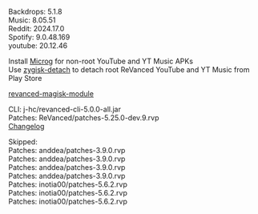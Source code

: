 Backdrops: 5.1.8  
Music: 8.05.51  
Reddit: 2024.17.0  
Spotify: 9.0.48.169  
youtube: 20.12.46  

Install [Microg](https://github.com/ReVanced/GmsCore/releases) for non-root YouTube and YT Music APKs  
Use [zygisk-detach](https://github.com/j-hc/zygisk-detach) to detach root ReVanced YouTube and YT Music from Play Store  

[revanced-magisk-module](https://github.com/j-hc/revanced-magisk-module)
  
CLI: j-hc/revanced-cli-5.0.0-all.jar  
Patches: ReVanced/patches-5.25.0-dev.9.rvp  
[Changelog](https://github.com/ReVanced/revanced-patches/releases/tag/v5.25.0-dev.9)  

Skipped:  
Patches: anddea/patches-3.9.0.rvp  
Patches: anddea/patches-3.9.0.rvp  
Patches: anddea/patches-3.9.0.rvp  
Patches: anddea/patches-3.9.0.rvp  
Patches: inotia00/patches-5.6.2.rvp  
Patches: inotia00/patches-5.6.2.rvp  
Patches: inotia00/patches-5.6.2.rvp        
